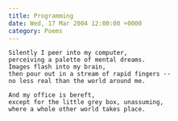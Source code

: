 ```yaml
---
title: Programming
date: Wed, 17 Mar 2004 12:00:00 +0000
category: Poems
---
```


    Silently I peer into my computer,  
    perceiving a palette of mental dreams.  
    Images flash into my brain,  
    then pour out in a stream of rapid fingers --  
    no less real than the world around me.

    And my office is bereft,  
    except for the little grey box, unassuming,  
    where a whole other world takes place.


